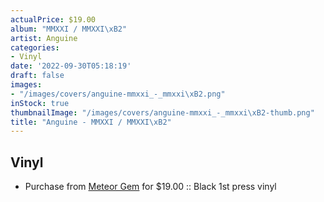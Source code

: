 ```yaml
---
actualPrice: $19.00
album: "MMXXI / MMXXI\xB2"
artist: Anguine
categories:
- Vinyl
date: '2022-09-30T05:18:19'
draft: false
images:
- "/images/covers/anguine-mmxxi_-_mmxxi\xB2.png"
inStock: true
thumbnailImage: "/images/covers/anguine-mmxxi_-_mmxxi\xB2-thumb.png"
title: "Anguine - MMXXI / MMXXI\xB2"
---
```


## Vinyl
* Purchase from [Meteor Gem](https://meteor-gem.com/products/anguine-mmxxi-mmxxi-lp) for $19.00 :: Black 1st press vinyl
